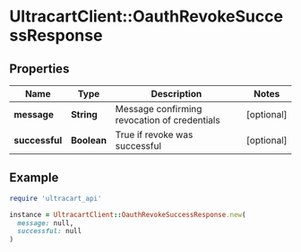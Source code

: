 # UltracartClient::OauthRevokeSuccessResponse

## Properties

| Name | Type | Description | Notes |
| ---- | ---- | ----------- | ----- |
| **message** | **String** | Message confirming revocation of credentials | [optional] |
| **successful** | **Boolean** | True if revoke was successful | [optional] |

## Example

```ruby
require 'ultracart_api'

instance = UltracartClient::OauthRevokeSuccessResponse.new(
  message: null,
  successful: null
)
```


